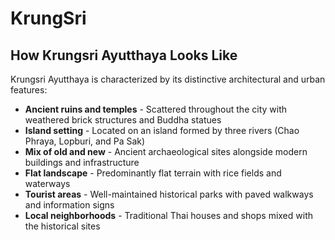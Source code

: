 # KrungSri

## How Krungsri Ayutthaya Looks Like

Krungsri Ayutthaya is characterized by its distinctive architectural and urban features:

- **Ancient ruins and temples** - Scattered throughout the city with weathered brick structures and Buddha statues
- **Island setting** - Located on an island formed by three rivers (Chao Phraya, Lopburi, and Pa Sak)
- **Mix of old and new** - Ancient archaeological sites alongside modern buildings and infrastructure  
- **Flat landscape** - Predominantly flat terrain with rice fields and waterways
- **Tourist areas** - Well-maintained historical parks with paved walkways and information signs
- **Local neighborhoods** - Traditional Thai houses and shops mixed with the historical sites

